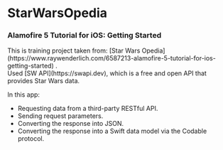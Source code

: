 # StarWarsOpedia
<h3>Alamofire 5 Tutorial for iOS: Getting Started</h3>
This is training project taken from: [Star Wars Opedia](https://www.raywenderlich.com/6587213-alamofire-5-tutorial-for-ios-getting-started) .<br>
Used [SW API](https://swapi.dev), which is a free and open API that provides Star Wars data.

In this app:
* Requesting data from a third-party RESTful API.
* Sending request parameters.
* Converting the response into JSON.
* Converting the response into a Swift data model via the Codable protocol.
